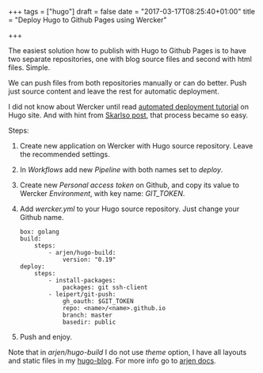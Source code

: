 +++
tags = ["hugo"]
draft = false
date = "2017-03-17T08:25:40+01:00"
title = "Deploy Hugo to Github Pages using Wercker"

+++

The easiest solution how to publish with Hugo to Github Pages is to have two separate repositories, one with blog source files and second with html files. Simple.

We can push files from both repositories manually or can do better. Push just source content and leave the rest for automatic deployment.
<!--more-->
I did not know about Wercker until read [automated deployment tutorial](https://gohugo.io/tutorials/automated-deployments/) on Hugo site. And with hint from [Skarlso post](http://skarlso.github.io/2016/02/10/hugo-autodeploy-with-wercker/), that process became so easy.

Steps:

1. Create new application on Wercker with Hugo source repository. Leave the recommended settings.
2. In *Workflows* add new *Pipeline* with both names set to *deploy*.
3. Create new *Personal access token* on Github, and copy its value to Wercker *Environment*, with key name: *GIT_TOKEN*.
4. Add *wercker.yml* to your Hugo source repository. Just change your Github name.

    ```
    box: golang
    build:
        steps:
            - arjen/hugo-build:
                version: "0.19"
    deploy:
        steps:
            - install-packages:
                packages: git ssh-client
            - leipert/git-push:
                gh_oauth: $GIT_TOKEN
                repo: <name>/<name>.github.io
                branch: master
                basedir: public

    ```

5. Push and enjoy.

Note that in *arjen/hugo-build* I do not use *theme* option, I have all layouts and static files in my [hugo-blog](https://github.com/pbedn/hugo-blog). For more info go to [arjen docs](https://github.com/ArjenSchwarz/wercker-step-hugo-build).
